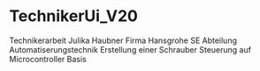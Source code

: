 # TechnikerUi_V20
Technikerarbeit Julika Haubner Firma Hansgrohe SE Abteilung Automatiserungstechnik
Erstellung einer Schrauber Steuerung auf Microcontroller Basis
